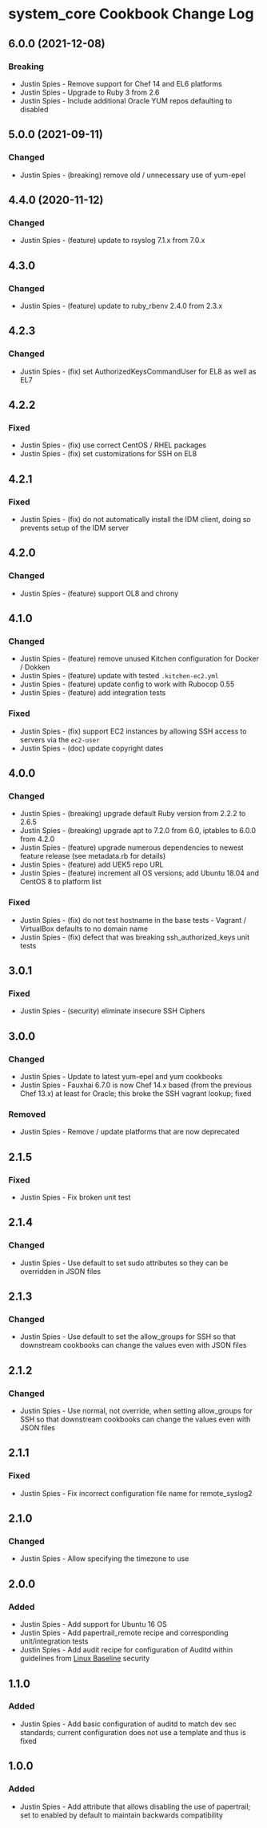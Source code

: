 # system_core Cookbook Change Log

## 6.0.0 (2021-12-08)

### Breaking

- Justin Spies - Remove support for Chef 14 and EL6 platforms
- Justin Spies - Upgrade to Ruby 3 from 2.6
- Justin Spies - Include additional Oracle YUM repos defaulting to disabled

## 5.0.0 (2021-09-11)

### Changed

- Justin Spies - (breaking) remove old / unnecessary use of yum-epel

## 4.4.0 (2020-11-12)

### Changed

- Justin Spies - (feature) update to rsyslog 7.1.x from 7.0.x 

## 4.3.0

### Changed

- Justin Spies - (feature) update to ruby_rbenv 2.4.0 from 2.3.x

## 4.2.3

### Changed

- Justin Spies - (fix) set AuthorizedKeysCommandUser for EL8 as well as EL7

## 4.2.2

### Fixed

- Justin Spies - (fix) use correct CentOS / RHEL packages
- Justin Spies - (fix) set customizations for SSH on EL8

## 4.2.1

### Fixed

- Justin Spies - (fix) do not automatically install the IDM client, doing so prevents setup of the IDM server

## 4.2.0

### Changed

- Justin Spies - (feature) support OL8 and chrony

## 4.1.0

### Changed

- Justin Spies - (feature) remove unused Kitchen configuration for Docker / Dokken
- Justin Spies - (feature) update with tested `.kitchen-ec2.yml`
- Justin Spies - (feature) update config to work with Rubocop 0.55
- Justin Spies - (feature) add integration tests

### Fixed

- Justin Spies - (fix) support EC2 instances by allowing SSH access to servers via the `ec2-user`
- Justin Spies - (doc) update copyright dates

## 4.0.0

### Changed

- Justin Spies - (breaking) upgrade default Ruby version from 2.2.2 to 2.6.5
- Justin Spies - (breaking) upgrade apt to 7.2.0 from 6.0, iptables to 6.0.0 from 4.2.0
- Justin Spies - (feature) upgrade numerous dependencies to newest feature release (see metadata.rb for details)
- Justin Spies - (feature) add UEK5 repo URL
- Justin Spies - (feature) increment all OS versions; add Ubuntu 18.04 and CentOS 8 to platform list

### Fixed

- Justin Spies - (fix) do not test hostname in the base tests - Vagrant / VirtualBox defaults to no domain name
- Justin Spies - (fix) defect that was breaking ssh_authorized_keys unit tests

## 3.0.1

### Fixed

- Justin Spies - (security) eliminate insecure SSH Ciphers

## 3.0.0

### Changed

- Justin Spies - Update to latest yum-epel and yum cookbooks
- Justin Spies - Fauxhai 6.7.0 is now Chef 14.x based (from the previous Chef 13.x) at least for Oracle; this broke the SSH vagrant lookup; fixed

### Removed

- Justin Spies - Remove / update platforms that are now deprecated

## 2.1.5

### Fixed

- Justin Spies - Fix broken unit test

## 2.1.4

### Changed

- Justin Spies - Use default to set sudo attributes so they can be overridden in JSON files

## 2.1.3

### Changed

- Justin Spies - Use default to set the allow_groups for SSH so that downstream cookbooks can change the values even with JSON files

## 2.1.2

### Changed

- Justin Spies - Use normal, not override, when setting allow_groups for SSH so that downstream cookbooks can change the values even with JSON files

## 2.1.1

### Fixed

- Justin Spies - Fix incorrect configuration file name for remote_syslog2

## 2.1.0

### Changed

- Justin Spies - Allow specifying the timezone to use

## 2.0.0

### Added

- Justin Spies - Add support for Ubuntu 16 OS
- Justin Spies - Add papertrail_remote recipe and corresponding unit/integration tests
- Justin Spies - Add audit recipe for configuration of Auditd within guidelines from [Linux Baseline](https://github.com/dev-sec/linux-baseline) security

## 1.1.0

### Added

- Justin Spies - Add basic configuration of auditd to match dev sec standards; current configuration does not use a template and thus is fixed

## 1.0.0

### Added

- Justin Spies - Add attribute that allows disabling the use of papertrail; set to enabled by default to maintain backwards compatibility
